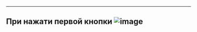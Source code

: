 ------------------------------------------------------
При нажати первой кнопки
![image](https://github.com/user-attachments/assets/58d382a4-8510-46ad-a8a0-a94cb8d41119)
------------------------------------------------------
